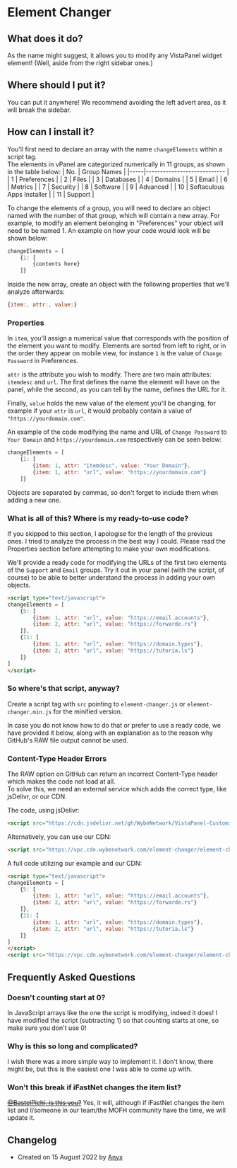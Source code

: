 # Element Changer  

## What does it do?  
As the name might suggest, it allows you to modify any VistaPanel widget element! (Well, aside from the right sidebar ones.)

## Where should I put it?  
You can put it anywhere! We recommend avoiding the left advert area, as it will break the sidebar.

## How can I install it?   
You'll first need to declare an array with the name ``changeElements`` within a script tag.  
The elements in vPanel are categorized numerically in 11 groups, as shown in the table below:
| No. | Group Names                 | 
|-----|---------------------------- |
| 1   | Preferences                 |
| 2   | Files                       |
| 3   | Databases                   |
| 4   | Domains                     |
| 5   | Email                       |
| 6   | Metrics                     |
| 7   | Security                    |
| 8   | Software                    |
| 9   | Advanced                    |
| 10  | Softaculous Apps Installer  |
| 11  | Support                     | 

To change the elements of a group, you will need to declare an object named with the number of that group, which will contain a new array. For example, to modify an element belonging in "Preferences" your object will need to be named 1.
An example on how your code would look will be shown below:
```js
changeElements = [
    {1: [
        {contents here}
    ]}
```
Inside the new array, create an object with the following properties that we'll analyze afterwards:
```js
{item:, attr:, value:}
```
### Properties

In ``item``, you'll assign a numerical value that corresponds with the position of the element you want to modify. Elements are sorted from left to right, or in the order they appear on mobile view, for instance ``1`` is the value of ``Change Password`` in Preferences.

``attr`` is the attribute you wish to modify. There are two main attributes:
``itemdesc`` and ``url``. 
The first defines the name the element will have on the panel, while the second, as you can tell by the name, defines the URL for it.

Finally, ``value`` holds the new value of the element you'll be changing, for example if your ``attr`` is ``url``, it would probably contain a value of ``"https://yourdomain.com"``.

An example of the code modifying the name and URL of ``Change Password`` to ``Your Domain`` and ``https://yourdomain.com`` respectively can be seen below:
```js
changeElements = [
    {1: [
        {item: 1, attr: "itemdesc", value: "Your Domain"},
        {item: 1, attr: "url", value: "https://yourdomain.com"}
    ]}
```
Objects are separated by commas, so don't forget to include them when adding a new one.

### What is all of this? Where is my ready-to-use code?
If you skipped to this section, I apologise for the length of the previous ones. I tried to analyze the process in the best way I could.
Please read the Properties section before attempting to make your own modifications.

We'll provide a ready code for modifying the URLs of the first two elements of the ``Support`` and ``Email`` groups. Try it out in your panel (with the script, of course) to be able to better understand the process in adding your own objects.
```html
<script type="text/javascript">
changeElements = [
    {5: [
        {item: 1, attr: "url", value: "https://email.accounts"},
        {item: 2, attr: "url", value: "https://forwarde.rs"}
    ]},
    {11: [
        {item: 1, attr: "url", value: "https://domain.types"},
        {item: 2, attr: "url", value: "https://tutoria.ls"}
    ]}
]
</script>
```
### So where's that script, anyway?
Create a script tag with `src` pointing to `element-changer.js` or ``element-changer.min.js`` for the minified version.  

In case you do not know how to do that or prefer to use a ready code, we have provided it below, along with an explanation as to the reason why GitHub's RAW file output cannot be used.

###  Content-Type Header Errors
The RAW option on GitHub can return an incorrect Content-Type header which makes the code not load at all.  
To solve this, we need an external service which adds the correct type, like jsDelivr, or our CDN.

The code, using jsDelivr:
```html
<script src="https://cdn.jsdelivr.net/gh/WybeNetwork/VistaPanel-Customizations@2.1.0/element-changer/element-changer.js" type="text/javascript"></script>
```
Alternatively, you can use our CDN:
```html
<script src="https://vpc.cdn.wybenetwork.com/element-changer/element-changer.js" type="text/javascript"></script>
```
A full code utilizing our example and our CDN:
```html
<script type="text/javascript">
changeElements = [
    {5: [
        {item: 1, attr: "url", value: "https://email.accounts"},
        {item: 2, attr: "url", value: "https://forwarde.rs"}
    ]},
    {11: [
        {item: 1, attr: "url", value: "https://domain.types"},
        {item: 2, attr: "url", value: "https://tutoria.ls"}
    ]}
]
</script>
<script src="https://vpc.cdn.wybenetwork.com/element-changer/element-changer.js" type="text/javascript"></script>
```
## Frequently Asked Questions
### Doesn't counting start at 0?
In JavaScript arrays like the one the script is modifying, indeed it does! I have modified the script (subtracting 1) so that counting starts at one, so make sure you don't use 0!
### Why is this so long and complicated?
I wish there was a more simple way to implement it. I don't know, there might be, but this is the easiest one I was able to come up with.
### Won't this break if iFastNet changes the item list?
~~[@BastelPichi, is this you?](https://github.com/WybeNetwork/VistaPanel-Customizations/issues/18#issuecomment-1235768587)~~
Yes, it will, although if iFastNet changes the item list and I/someone in our team/the MOFH community have the time, we will update it.
## Changelog
* Created on 15 August 2022 by [Anyx](https://github.com/4yx)